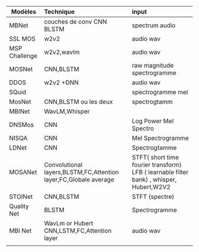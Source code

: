| **Modèles**   | **Technique**                                                    | **input**                                                                               |
| ------------- | :--------------------------------------------------------------- | :-------------------------------------------------------------------------------------- |
| MBNet         | couches de conv CNN BLSTM                                        | spectrum audio                                                                          |
| SSL MOS       | w2v2                                                             | audio wav                                                                               |
| MSP Challenge | w2v2,wavlm                                                       | audio wav                                                                               |
| MOSNet        | CNN,BLSTM                                                        | raw magnitude spectrogramme                                                             |
| DDOS          | w2v2 +DNN                                                        | audio wav                                                                               |
| SQuid         |                                                                  | spectrogramme mel                                                                       |
| MosNet        | CNN,BLSTM ou les deux                                            | spectrogtamm                                                                            |
| MBINet        | WavLM,Whisper                                                    |                                                                                         |
| DNSMos        | CNN                                                              | Log Power Mel Spectro                                                                   |
| NISQA         | CNN                                                              | Mel Spectrogramme                                                                       |
| LDNet         | CNN                                                              | Spectrogtamme                                                                           |
| MOSANet       | Convolutional layers,BLSTM,FC,Attention layer,FC,Globale average | STFT( short time fourier transform) LFB ( learnable filter bank) , whisper, Hubert,W2V2 |
| STOINet       | CNN,BLSTM                                                        | STFT (spectre)                                                                          |
| Quality Net   | BLSTM                                                            | Spectrogramme                                                                           |
| MBI Net       | WavLm or Hubert CNN,LSTM,FC,Attention layer                      | audio wav                                                                               |
|               |                                                                  |                                                                                         |
